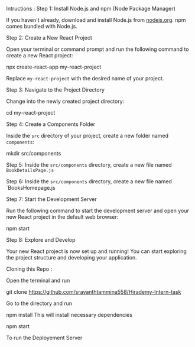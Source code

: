 
Intructions :
Step 1: Install Node.js and npm (Node Package Manager)

If you haven't already, download and install Node.js from [nodejs.org](https://nodejs.org/). npm comes bundled with Node.js.

Step 2: Create a New React Project

Open your terminal or command prompt and run the following command to create a new React project:


npx create-react-app my-react-project


Replace `my-react-project` with the desired name of your project.

Step 3: Navigate to the Project Directory

Change into the newly created project directory:


cd my-react-project


Step 4: Create a Components Folder

Inside the `src` directory of your project, create a new folder named `components`:


mkdir src/components


Step 5: Inside the `src/components` directory, create a new file named `BookDetailsPage.js`


Step 6: Inside the `src/components` directory, create a new file named `BooksHomepage.js


Step 7: Start the Development Server

Run the following command to start the development server and open your new React project in the default web browser:


npm start


Step 8: Explore and Develop

Your new React project is now set up and running! You can start exploring the project structure and developing your application.


Cloning this Repo :

Open the terminal and run 

git clone https://github.com/sravanthtammina558/Hirademy-Intern-task

Go to the directory and run

npm install
This will install necessary dependencies

npm start

To run the Deployement Server
